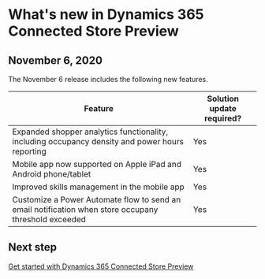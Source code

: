 

# What's new in Dynamics 365 Connected Store Preview

## November 6, 2020

The November 6 release includes the following new features.

| Feature | Solution update required? |
|----------------------------------------------------------------------------------------|------|
|Expanded shopper analytics functionality, including occupancy density and power hours reporting|Yes|
|Mobile app now supported on Apple iPad and Android phone/tablet|Yes|
|Improved skills management in the mobile app|Yes|
|Customize a Power Automate flow to send an email notification when store occupany threshold exceeded|Yes|

## Next step

[Get started with Dynamics 365 Connected Store Preview](get-started.md)
